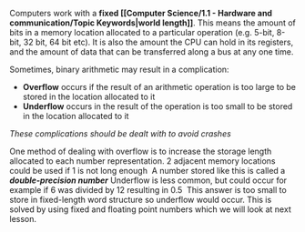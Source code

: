Computers work with a **fixed [[Computer Science/1.1 - Hardware and communication/Topic Keywords|world length]]**.
This means the amount of bits in a memory location allocated to a particular operation (e.g. 5-bit, 8-bit, 32 bit, 64 bit etc). It is also the amount the CPU can hold in its registers, and the amount of data that can be transferred along a bus at any one time. 

Sometimes, binary arithmetic may result in a complication: 
- **Overflow** occurs if the result of an arithmetic operation is too large to be stored in the location allocated to it 
- **Underflow** occurs in the result of the operation is too small to be stored in the location allocated to it 

*These complications should be dealt with to avoid crashes*

One method of dealing with overflow is to increase the storage length allocated to each number representation. 2 adjacent memory locations could be used if 1 is not long enough 
A number stored like this is called a **_double-precision number_**
Underflow is less common, but could occur for example if 6 was divided by 12 resulting in 0.5 
This answer is too small to store in fixed-length word structure so underflow would occur. This is solved by using fixed and floating point numbers which we will look at next lesson.
